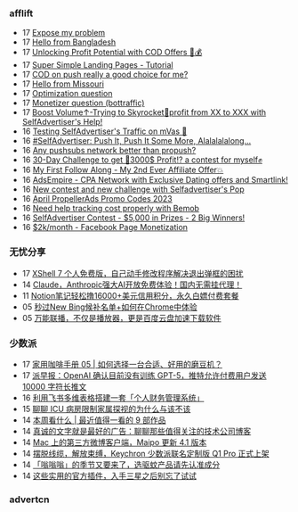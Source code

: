 <!-- BLOG-POST-LIST:START -->
<!-- BLOG-POST-LIST:END -->

### afflift
<!-- afflift:START -->
-  17 [Expose my problem](https://afflift.com/f/threads/expose-my-problem.10735/)
-  17 [Hello from Bangladesh](https://afflift.com/f/threads/hello-from-bangladesh.10686/)
-  17 [Unlocking Profit Potential with COD Offers 🚀💰](https://afflift.com/f/threads/unlocking-profit-potential-with-cod-offers-%F0%9F%9A%80%F0%9F%92%B0.10673/)
-  17 [Super Simple Landing Pages - Tutorial](https://afflift.com/f/threads/super-simple-landing-pages-tutorial.10696/)
-  17 [COD on push really a good choice for me?](https://afflift.com/f/threads/cod-on-push-really-a-good-choice-for-me.10741/)
-  17 [Hello from Missouri](https://afflift.com/f/threads/hello-from-missouri.10745/)
-  17 [Optimization question](https://afflift.com/f/threads/optimization-question.10747/)
-  17 [Monetizer question &lpar;bottraffic&rpar;](https://afflift.com/f/threads/monetizer-question-bottraffic.10746/)
-  17 [Boost Volume↑-Trying to Skyrocket🚀profit from XX to XXX with SelfAdvertiser&#39;s Help!](https://afflift.com/f/threads/boost-volume%E2%86%91-trying-to-skyrocket%F0%9F%9A%80profit-from-xx-to-xxx-with-selfadvertisers-help.10652/)
-  16 [Testing SelfAdvertiser&#39;s Traffic on mVas 🚀](https://afflift.com/f/threads/testing-selfadvertisers-traffic-on-mvas-%F0%9F%9A%80.10738/)
-  16 [#SelfAdvertiser: Push It, Push It Some More, Alalalalalong...](https://afflift.com/f/threads/selfadvertiser-push-it-push-it-some-more-alalalalalong.10743/)
-  16 [Any pushsubs network better than propush?](https://afflift.com/f/threads/any-pushsubs-network-better-than-propush.10744/)
-  16 [30-Day Challenge to get 🎯3000$ Profit⁉ a contest for myself✊](https://afflift.com/f/threads/30-day-challenge-to-get-%F0%9F%8E%AF3000-profit%E2%81%89-a-contest-for-myself%E2%9C%8A.9419/)
-  16 [My First Follow Along - My 2nd Ever Affiliate Offer💥](https://afflift.com/f/threads/my-first-follow-along-my-2nd-ever-affiliate-offer%F0%9F%92%A5.10695/)
-  16 [AdsEmpire - CPA Network with Exclusive Dating offers and Smartlink!](https://afflift.com/f/threads/adsempire-cpa-network-with-exclusive-dating-offers-and-smartlink.6820/)
-  16 [New contest and new challenge with Selfadvertiser&#39;s Pop](https://afflift.com/f/threads/new-contest-and-new-challenge-with-selfadvertisers-pop.10676/)
-  16 [April PropellerAds Promo Codes 2023](https://afflift.com/f/threads/april-propellerads-promo-codes-2023.10657/)
-  16 [Need help tracking cost properly with Bemob](https://afflift.com/f/threads/need-help-tracking-cost-properly-with-bemob.10737/)
-  16 [SelfAdvertiser Contest - $5,000 in Prizes - 2 Big Winners!](https://afflift.com/f/threads/selfadvertiser-contest-5-000-in-prizes-2-big-winners.10651/)
-  16 [$2k/month - Facebook Page Monetization](https://afflift.com/f/threads/2k-month-facebook-page-monetization.10637/)<!-- afflift:END -->

### 无忧分享
<!-- ruyo:START -->
-  17 [XShell 7 个人免费版，自己动手修改程序解决退出弹框的困扰](https://51.ruyo.net/18340.html)
-  14 [Claude，Anthropic强大AI开放免费体验！国内无需挂代理！](https://51.ruyo.net/18341.html)
-  11 [Notion笔记轻松撸16000+美元信用积分，永久白嫖付费套餐](https://51.ruyo.net/18330.html)
-  05 [秒过New Bing候补名单+如何在Chrome中体验](https://51.ruyo.net/18325.html)
-  05 [万能联播，不仅是播放器，更是百度云盘加速下载软件](https://51.ruyo.net/18335.html)<!-- ruyo:END -->

### 少数派
<!-- sspai:START -->
-  17 [家用咖啡手册 05 | 如何选择一台合适、好用的磨豆机？](https://sspai.com/post/79279)
-  17 [派早报：OpenAI 确认目前没有训练 GPT-5，推特允许付费用户发送 10000 字符长推文](https://sspai.com/post/79326)
-  16 [利用飞书多维表格搭建一套「个人财务管理系统」](https://sspai.com/post/79298)
-  15 [聊聊 ICU 病房限制家属探视的为什么与该不该](https://sspai.com/post/79319)
-  14 [本周看什么 | 最近值得一看的 9 部作品](https://sspai.com/post/79311)
-  14 [真诚的文字就是最好的广告：聊聊那些值得关注的技术公司博客](https://sspai.com/prime/story/recommendable-techco-blogs)
-  14 [Mac 上的第三方微博客户端，Maipo 更新 4.1 版本](https://sspai.com/post/79299)
-  14 [摆脱线缆，解放束缚，Keychron 少数派联名定制版 Q1 Pro 正式上架](https://sspai.com/post/79289)
-  14 [「嗡嗡嗡」的季节又要来了，选驱蚊产品请先认准成分](https://sspai.com/post/60304)
-  14 [这些实用的官方插件，入手三星之后别忘了试试](https://sspai.com/post/79285)<!-- sspai:END -->

### advertcn
<!-- advertcn:START -->
<!-- advertcn:END -->